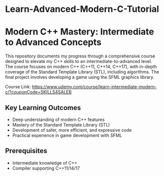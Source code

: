 # Learn-Advanced-Modern-C-Tutorial

# Modern C++ Mastery: Intermediate to Advanced Concepts

This repository documents my progress through a comprehensive course designed to elevate my C++ skills to an intermediate-to-advanced level. The course focuses on modern C++ (C++11, C++14, C++17), with in-depth coverage of the Standard Template Library (STL), including algorithms. The final project involves developing a game using the SFML graphics library.

Course Link: https://www.udemy.com/course/learn-intermediate-modern-c/?couponCode=SKILLS4SALEB

## Key Learning Outcomes
- Deep understanding of modern C++ features
- Mastery of the Standard Template Library (STL)
- Development of safer, more efficient, and expressive code
- Practical experience in game development with SFML

## Prerequisites
- Intermediate knowledge of C++
- Compiler supporting C++11/14/17